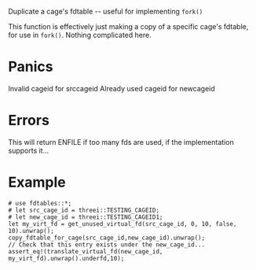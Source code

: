 Duplicate a cage's fdtable -- useful for implementing `fork()`

This function is effectively just making a copy of a specific cage's
fdtable, for use in `fork()`.  Nothing complicated here.

# Panics
  Invalid cageid for srccageid
  Already used cageid for newcageid

# Errors
  This will return ENFILE if too many fds are used, if the implementation
  supports it...

# Example
```
# use fdtables::*;
# let src_cage_id = threei::TESTING_CAGEID;
# let new_cage_id = threei::TESTING_CAGEID1;
let my_virt_fd = get_unused_virtual_fd(src_cage_id, 0, 10, false, 10).unwrap();
copy_fdtable_for_cage(src_cage_id,new_cage_id).unwrap();
// Check that this entry exists under the new_cage_id...
assert_eq!(translate_virtual_fd(new_cage_id, my_virt_fd).unwrap().underfd,10);
```
